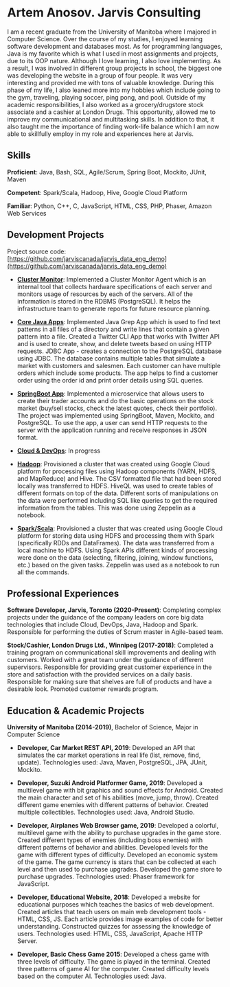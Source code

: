 # Artem Anosov. Jarvis Consulting
I am a recent graduate from the University of Manitoba where I majored in Computer Science. Over the course of my studies, I enjoyed learning software development and databases most. As for programming languages, Java is my favorite which is what I used in most assignments and projects, due to its OOP nature. Although I love learning, I also love implementing. As a result, I was involved in different group projects in school, the biggest one was developing the website in a group of four people. It was very interesting and provided me with tons of valuable knowledge. During this phase of my life, I also leaned more into my hobbies which include going to the gym, traveling, playing soccer, ping pong, and pool.  Outside of my academic responsibilities, I also worked as a grocery/drugstore stock associate and a cashier at London Drugs. This opportunity, allowed me to improve my communicational and multitasking skills. In addition to that, it also taught me the importance of finding work-life balance which I am now able to skillfully employ in my role and experiences here at Jarvis.

## Skills

**Proficient**: Java, Bash, SQL, Agile/Scrum, Spring Boot, Mockito, JUnit, Maven

**Competent**: Spark/Scala, Hadoop, Hive, Google Cloud Platform

**Familiar**: Python, C++, C, JavaScript, HTML, CSS, PHP, Phaser, Amazon Web Services

## Development Projects

Project source code: [https://github.com/jarviscanada/jarvis_data_eng_demo](https://github.com/jarviscanada/jarvis_data_eng_demo)

- **[Cluster Monitor](./linux_sql)**: Implemented a Cluster Monitor Agent which is an internal tool that collects hardware specifications of each server and monitors usage of resources by each of the servers. All of the information is stored in the RDBMS (PostgreSQL). It helps the infrastructure team to generate reports for future resource planning.

- **[Core Java Apps](./core_java)**: Implemented Java Grep App which is used to find text patterns in all files of a directory and write lines that contain a given pattern into a file. Created a Twitter CLI App that works with Twitter API and is used to create, show, and delete tweets based on using HTTP requests. JDBC App - creates a connection to the PostgreSQL database using JDBC. The database contains multiple tables that simulate a market with customers and salesmen. Each customer can have multiple orders which include some products. The app helps to find a customer order using the order id and print order details using SQL queries.

- **[SpringBoot App](./springboot)**: Implemented a microservice that allows users to create their trader accounts and do the basic operations on the stock market (buy/sell stocks, check the latest quotes, check their portfolio). The project was implemented using SpringBoot, Maven, Mockito, and PostgreSQL. To use the app, a user can send HTTP requests to the server with the application running and receive responses in JSON format. 

- **[Cloud & DevOps](./cloud_devops)**: In progress

- **[Hadoop](./hadoop)**: Provisioned a cluster that was created using Google Cloud platform for processing files using Hadoop components (YARN, HDFS, and MapReduce) and Hive. The CSV formatted file that had been stored locally was transferred to HDFS. HiveQL was used to create tables of different formats on top of the data. Different sorts of manipulations on the data were performed including SQL like queries to get the required information from the tables. This was done using Zeppelin as a notebook.

- **[Spark/Scala](./spark)**: Provisioned a cluster that was created using Google Cloud platform for storing data using HDFS and processing them with Spark (specifically RDDs and DataFrames). The data was transferred from a local machine to HDFS. Using Spark APIs different kinds of processing were done on the data (selecting, filtering, joining, window functions, etc.) based on the given tasks. Zeppelin was used as a notebook to run all the commands. 

## Professional Experiences

**Software Developer,  Jarvis, Toronto (2020-Present)**: Completing complex projects under the guidance of the company leaders on core big data technologies that include Cloud, DevOps, Java, Hadoop and Spark. Responsible for performing the duties of Scrum master in Agile-based team.

**Stock/Cashier, London Drugs Ltd., Winnipeg (2017-2018)**: Completed a training program on communicational skill improvements and dealing with customers. Worked with a great team under the guidance of different supervisors. Responsible for providing great customer experience in the store and satisfaction with the provided services on a daily basis. Responsible for making sure that shelves are full of products and have a desirable look. Promoted customer rewards program.

## Education & Academic Projects

**University of Manitoba (2014-2019)**, Bachelor of Science, Major in Computer Science

- **Developer, Car Market REST API, 2019**: Developed an API that simulates the car market operations in real life (list, remove, find, update). Technologies used: Java, Maven, PostgreSQL, JPA, JUnit, Mockito.

- **Developer, Suzuki Android Platformer Game, 2019**: Developed a multilevel game with bit graphics and sound effects for Android. Created the main character and set of his abilities (move, jump, throw). Created different game enemies with different patterns of behavior. Created multiple collectibles. Technologies used: Java, Android Studio. 

- **Developer, Airplanes Web Browser game,  2019**: Developed a colorful, multilevel game with the ability to purchase upgrades in the game store. Created different types of enemies (including boss enemies) with different patterns of behavior and abilities. Developed levels for the game with different types of difficulty. Developed an economic system of the game. The game currency is stars that can be collected at each level and then used to purchase upgrades. Developed the game store to purchase upgrades. Technologies used: Phaser framework for JavaScript.

- **Developer, Educational Website, 2018**: Developed a website for educational purposes which teaches the basics of web development. Created articles that teach users on main web development tools - HTML, CSS, JS. Each article provides image examples of code for better understanding. Constructed quizzes for assessing the knowledge of users. Technologies used: HTML, CSS, JavaScript, Apache HTTP Server.

- **Developer, Basic Chess Game 2015**: Developed a chess game with three levels of difficulty. The game is played in the terminal. Created three patterns of game AI for the computer. Created difficulty levels based on the computer AI. Technologies used: Java.
